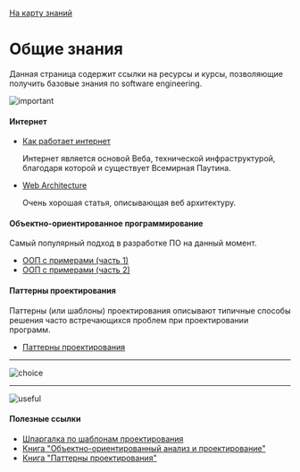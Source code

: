   <a href="https://github.com/js-machine/dashboard/blob/master/knowledge-map/MAP.md#start">На карту знаний</a>
 
 # Общие знания

Данная страница содержит ссылки на ресурсы и курсы, позволяющие получить базовые знания по software engineering.

![important]

 #### Интернет

* [Как работает интернет](https://developer.mozilla.org/ru/docs/Learn/How_the_Internet_works)

  Интернет является основой Веба, технической инфраструктурой, благодаря которой и существует Всемирная Паутина. 

* [Web Architecture](https://engineering.videoblocks.com/web-architecture-101-a3224e126947)

  Очень хорошая статья, описывающая веб архитектуру.

#### Объектно-ориентированное программирование

 Самый популярный подход в разработке ПО на данный момент.
  
* [ООП с примерами (часть 1)](https://habr.com/post/87119/)
* [ООП с примерами (часть 2)](https://habr.com/post/87205/)

 
#### Паттерны проектирования

  Паттерны (или шаблоны) проектирования описывают типичные способы решения часто встречающихся проблем при проектировании программ. 

 * [Паттерны проектирования](https://refactoring.guru/ru/design-patterns)
 

---
![choice]

---
![useful]

#### Полезные ссылки

* [Шпаргалка по шаблонам проектирования](https://habr.com/post/210288/)
* [Книга "Объектно-ориентированный анализ и проектирование"](https://oz.by/books/more10665159.html)
* [Книга "Паттерны проектирования"](https://oz.by/books/more10182766.html)

[important]: https://github.com/js-machine/dashboard/blob/master/knowledge-map/images/important.png
[choice]: https://github.com/js-machine/dashboard/blob/master/knowledge-map/images/choice.png
[useful]: https://github.com/js-machine/dashboard/blob/master/knowledge-map/images/useful.png

